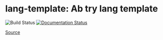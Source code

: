 # lang-template: Ab try lang template


![Build Status](https://github.com/hassan_stash/lang_template/workflows/Build/badge.svg)
[![Documentation Status](https://readthedocs.org/projects/lang_template/badge/?version=latest)](https://lang_template.readthedocs.io/en/latest/?badge=latest)

[Source](https://github.com/gecrooks/lang_template)

